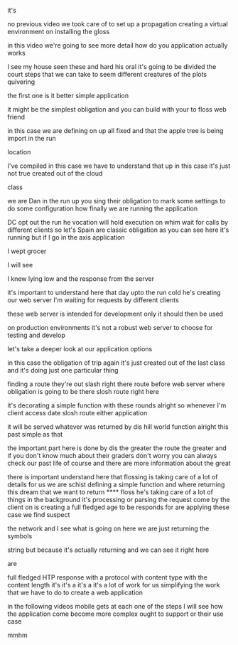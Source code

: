it's 

no previous video we took care of to set up a propagation creating a virtual environment on installing the gloss 

in this video we're going to see more detail how do you application actually works 

I see my house seen these and hard his oral it's going to be divided the court steps that we can take to seem different creatures of the plots quivering 

the first one is it better simple application 

it might be the simplest obligation and you can build with your to floss web friend 

in this case we are defining on up all fixed and that the apple tree is being import in the run 

location 

I've compiled in this case we have to understand that up in this case it's just not true created out of the cloud 

class 

we are Dan in the run up you sing their obligation to mark some settings to do some configuration how finally we are running the application 

DC opt out the run he vocation will hold execution on whim wait for calls by different clients so let's Spain are classic obligation as you can see here it's running but if I go in the axis application 

I wept grocer 

I will see 

I knew lying low and the response from the server 

it's important to understand here that day upto the run cold he's creating our web server I'm waiting for requests by different clients 

these web server is intended for development only it should then be used 

on production environments it's not a robust web server to choose for testing and develop 

let's take a deeper look at our application options 

in this case the obligation of trip again it's just created out of the last class and it's doing just one particular thing 

finding a route they're out slash right there route before web server where obligation is going to be there slosh route right here 

it's decorating a simple function with these rounds alright so whenever I'm client access date slosh route either application 

it will be served whatever was returned by dis hill world function alright this past simple as that 

the important part here is done by dis the greater the route the greater and if you don't know much about their graders don't worry you can always check our past life of course and there are more information about the great 

there is important understand here that flossing is taking care of a lot of details for us we are schist defining a simple function and where returning this dream that we want to return **** floss he's taking care of a lot of things in the background it's processing or parsing the request come by the client on is creating a full fledged age to be responds for are applying these case we find suspect 

the network and I see what is going on here we are just returning the symbols 

string but because it's actually returning and we can see it right here 

are 

full fledged HTP response with a protocol with content type with the content length it's it's a it's a it's a lot of work for us simplifying the work that we have to do to create a web application 

in the following videos mobile gets at each one of the steps I will see how the application come become more complex ought to support or their use case 

mmhm